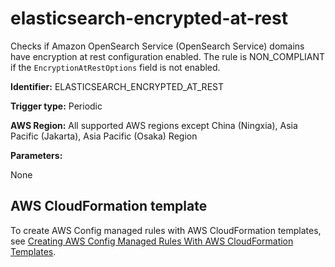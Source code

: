 # elasticsearch\-encrypted\-at\-rest<a name="elasticsearch-encrypted-at-rest"></a>

Checks if Amazon OpenSearch Service \(OpenSearch Service\) domains have encryption at rest configuration enabled\. The rule is NON\_COMPLIANT if the `EncryptionAtRestOptions` field is not enabled\.

**Identifier:** ELASTICSEARCH\_ENCRYPTED\_AT\_REST

**Trigger type:** Periodic

**AWS Region:** All supported AWS regions except China \(Ningxia\), Asia Pacific \(Jakarta\), Asia Pacific \(Osaka\) Region

**Parameters:**

None  

## AWS CloudFormation template<a name="w79aac11c32c17b7d273c15"></a>

To create AWS Config managed rules with AWS CloudFormation templates, see [Creating AWS Config Managed Rules With AWS CloudFormation Templates](aws-config-managed-rules-cloudformation-templates.md)\.